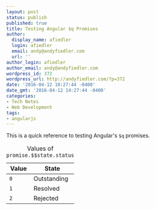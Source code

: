 ```yaml
---
layout: post
status: publish
published: true
title: Testing Angular $q Promises
author:
  display_name: afiedler
  login: afiedler
  email: andy@andyfiedler.com
  url: ''
author_login: afiedler
author_email: andy@andyfiedler.com
wordpress_id: 372
wordpress_url: http://andyfiedler.com/?p=372
date: '2016-04-12 10:27:44 -0400'
date_gmt: '2016-04-12 14:27:44 -0400'
categories:
- Tech Notes
- Web Development
tags:
- angularjs
---
```

This is a quick reference to testing Angular's `$q` promises.

<table>
   <caption>Values of <code>promise.$$state.status</code></caption>
   <thead>
      <tr>
         <th>Value</th>
         <th>State</th>
      </tr>
   </thead>
   <tbody>
      <tr>
         <td><code>0</code></td>
         <td>Outstanding</td>
      </tr>
      <tr>
         <td><code>1</code></td>
         <td>Resolved</td>
      </tr>
      <tr>
         <td><code>2</code></td>
         <td>Rejected</td>
      </tr>
   </tbody>
</table>
